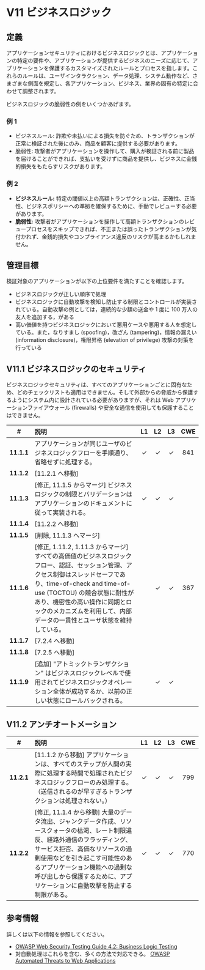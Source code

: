 # V11 ビジネスロジック

## 定義

アプリケーションセキュリティにおけるビジネスロジックとは、アプリケーションの特定の要件や、アプリケーションが提供するビジネスのニーズに応じて、アプリケーションを保護するカスタマイズされたルールとプロセスを指します。これらのルールは、ユーザインタラクション、データ処理、システム動作など、さまざまな側面を規定し、各アプリケーション、ビジネス、業界の固有の特定に合わせて調整されます。

ビジネスロジックの脆弱性の例をいくつかあげます。

### 例 1

* ビジネスルール: 詐欺や未払いによる損失を防ぐため、トランザクションが正常に検証された後にのみ、商品を顧客に提供する必要があります。
* 脆弱性: 攻撃者がアプリケーションを操作して、購入が検証される前に製品を届けることができれば、支払いを受けずに商品を提供し、ビジネスに金銭的損失をもたらすリスクがあります。

### 例 2

* **ビジネスルール:** 特定の閾値以上の高額トランザクションは、正確性、正当性、ビジネスポリシーへの準拠を確保するために、手動でレビューする必要があります。
* **脆弱性:** 攻撃者がアプリケーションを操作して高額トランザクションのレビュープロセスをスキップできれば、不正または誤ったトランザクションが気付かれず、金銭的損失やコンプライアンス違反のリスクが高まるかもしれません。

## 管理目標

検証対象のアプリケーションが以下の上位要件を満たすことを確認します。

* ビジネスロジックが正しい順序で処理
* ビジネスロジックに自動攻撃を検知し防止する制限とコントロールが実装されている。自動攻撃の例としては，連続的な少額の送金や 1 度に 100 万人の友人を追加する，がある
* 高い価値を持つビジネスロジックにおいて悪用ケースや悪用する人を想定している。また，なりすまし (spoofing)，改ざん (tampering)，情報の漏えい (information disclosure)，権限昇格 (elevation of privilege) 攻撃の対策を行っている

## V11.1 ビジネスロジックのセキュリティ

ビジネスロジックセキュリティは、すべてのアプリケーションごとに固有なため、どのチェックリストも適用はできません。そして外部からの脅威から保護するようにシステム内に設計されている必要がありますが、それは Web アプリケーションファイアウォール (firewalls) や安全な通信を使用しても保護することはできません。

| # | 説明 | L1 | L2 | L3 | CWE |
| :---: | :--- | :---: | :---: | :---: | :---: |
| **11.1.1** | アプリケーションが同じユーザのビジネスロジックフローを手順通り、省略せずに処理する。 | ✓ | ✓ | ✓ | 841 |
| **11.1.2** | [11.2.1 へ移動] | | | | |
| **11.1.3** | [修正, 11.1.5 からマージ] ビジネスロジックの制限とバリデーションはアプリケーションのドキュメントに従って実装される。 | ✓ | ✓ | ✓ | |
| **11.1.4** | [11.2.2 へ移動] | | | | |
| **11.1.5** | [削除, 11.1.3 へマージ] | | | | |
| **11.1.6** | [修正, 1.11.2, 1.11.3 からマージ] すべての高価値のビジネスロジックフロー、認証、セッション管理、アクセス制御はスレッドセーフであり、time-of-check and time-of-use (TOCTOU) の競合状態に耐性があり、機密性の高い操作に同期とロックのメカニズムを利用して、内部データの一貫性とユーザ状態を維持している。 | | ✓ | ✓ | 367 |
| **11.1.7** | [7.2.4 へ移動] | | | | |
| **11.1.8** | [7.2.5 へ移動] | | | | |
| **11.1.9** | [追加] "アトミックトランザクション" はビジネスロジックレベルで使用されてビジネスロジックオペレーション全体が成功するか、以前の正しい状態にロールバックされる。 | | ✓ | ✓ | |

## V11.2 アンチオートメーション

| # | 説明 | L1 | L2 | L3 | CWE |
| :---: | :--- | :---: | :---: | :---: | :---: |
| **11.2.1** | [11.1.2 から移動] アプリケーションは、すべてのステップが人間の実際に処理する時間で処理されたビジネスロジックフローのみ処理する。（送信されるのが早すぎるトランザクションは処理されない。） | ✓ | ✓ | ✓ | 799 |
| **11.2.2** | [修正, 11.1.4 から移動] 大量のデータ流出、ジャンクデータ作成、リソースクォータの枯渇、レート制限違反、経路外通信のフラッディング、サービス拒否、高価なリソースの過剰使用などを引き起こす可能性のあるアプリケーション機能への過剰な呼び出しから保護するために、アプリケーションに自動攻撃を防止する制限がある。 | ✓ | ✓ | ✓ | 770 |

## 参考情報

詳しくは以下の情報を参照してください。

* [OWASP Web Security Testing Guide 4.2: Business Logic Testing](https://owasp.org/www-project-web-security-testing-guide/v42/4-Web_Application_Security_Testing/10-Business_Logic_Testing/README)
* 対自動処理はこれらを含む、多くの方法で対応できる。 [OWASP Automated Threats to Web Applications](https://owasp.org/www-project-automated-threats-to-web-applications/)

